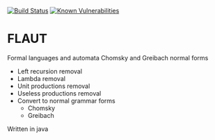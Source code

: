 [![Build Status](https://travis-ci.org/Imorate/FLAUT.svg?branch=master)](https://travis-ci.org/Imorate/FLAUT)
[![Known Vulnerabilities](https://snyk.io/test/github/Imorate/FLAUT/badge.svg?targetFile=pom.xml)](https://snyk.io/test/github/Imorate/FLAUT?targetFile=pom.xml)
# FLAUT
Formal languages and automata Chomsky and Greibach normal forms

- Left recursion removal
- Lambda removal
- Unit productions removal
- Useless productions removal
- Convert to normal grammar forms
  - Chomsky
  - Greibach

Written in java
